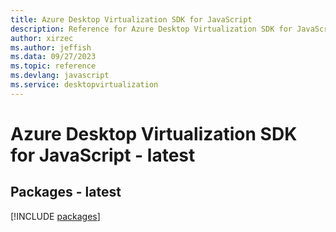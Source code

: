 ```yaml
---
title: Azure Desktop Virtualization SDK for JavaScript
description: Reference for Azure Desktop Virtualization SDK for JavaScript
author: xirzec
ms.author: jeffish
ms.data: 09/27/2023
ms.topic: reference
ms.devlang: javascript
ms.service: desktopvirtualization
---
```

# Azure Desktop Virtualization SDK for JavaScript - latest
## Packages - latest
[!INCLUDE [packages](desktop-virtualization-index.md)]